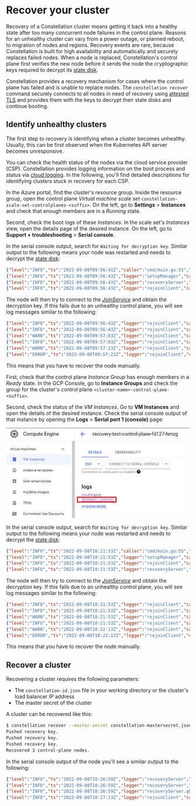 # Recover your cluster

Recovery of a Constellation cluster means getting it back into a healthy state after too many concurrent node failures in the control plane.
Reasons for an unhealthy cluster can vary from a power outage, or planned reboot, to migration of nodes and regions.
Recovery events are rare, because Constellation is built for high availability and automatically and securely replaces failed nodes. When a node is replaced, Constellation's control plane first verifies the new node before it sends the node the cryptographic keys required to decrypt its [state disk](../architecture/images.md#state-disk).

Constellation provides a recovery mechanism for cases where the control plane has failed and is unable to replace nodes.
The `constellation recover` command securely connects to all nodes in need of recovery using [attested TLS](../architecture/attestation.md#attested-tls-atls) and provides them with the keys to decrypt their state disks and continue booting.

## Identify unhealthy clusters

The first step to recovery is identifying when a cluster becomes unhealthy.
Usually, this can be first observed when the Kubernetes API server becomes unresponsive.

You can check the health status of the nodes via the cloud service provider (CSP).
Constellation provides logging information on the boot process and status via [cloud logging](troubleshooting.md#cloud-logging).
In the following, you'll find detailed descriptions for identifying clusters stuck in recovery for each CSP.

<tabs groupId="csp">
<tabItem value="azure" label="Azure">

In the Azure portal, find the cluster's resource group.
Inside the resource group, open the control plane *Virtual machine scale set* `constellation-scale-set-controlplanes-<suffix>`.
On the left, go to **Settings** > **Instances** and check that enough members are in a *Running* state.

Second, check the boot logs of these *Instances*.
In the scale set's *Instances* view, open the details page of the desired instance.
On the left, go to **Support + troubleshooting** > **Serial console**.

In the serial console output, search for `Waiting for decryption key`.
Similar output to the following means your node was restarted and needs to decrypt the [state disk](../architecture/images.md#state-disk):

```json
{"level":"INFO","ts":"2022-09-08T09:56:41Z","caller":"cmd/main.go:55","msg":"Starting disk-mapper","version":"2.0.0","cloudProvider":"azure"}
{"level":"INFO","ts":"2022-09-08T09:56:43Z","logger":"setupManager","caller":"setup/setup.go:72","msg":"Preparing existing state disk"}
{"level":"INFO","ts":"2022-09-08T09:56:43Z","logger":"recoveryServer","caller":"recoveryserver/server.go:59","msg":"Starting RecoveryServer"}
{"level":"INFO","ts":"2022-09-08T09:56:43Z","logger":"rejoinClient","caller":"rejoinclient/client.go:65","msg":"Starting RejoinClient"}
```

The node will then try to connect to the [*JoinService*](../architecture/components.md#joinservice) and obtain the decryption key.
If this fails due to an unhealthy control plane, you will see log messages similar to the following:

```json
{"level":"INFO","ts":"2022-09-08T09:56:43Z","logger":"rejoinClient","caller":"rejoinclient/client.go:77","msg":"Received list with JoinService endpoints","endpoints":["10.9.0.5:30090","10.9.0.6:30090"]}
{"level":"INFO","ts":"2022-09-08T09:56:43Z","logger":"rejoinClient","caller":"rejoinclient/client.go:96","msg":"Requesting rejoin ticket","endpoint":"10.9.0.5:30090"}
{"level":"WARN","ts":"2022-09-08T09:57:03Z","logger":"rejoinClient","caller":"rejoinclient/client.go:101","msg":"Failed to rejoin on endpoint","error":"rpc error: code = Unavailable desc = connection error: desc = \"transport: Error while dialing dial tcp 10.9.0.5:30090: i/o timeout\"","endpoint":"10.9.0.5:30090"}
{"level":"INFO","ts":"2022-09-08T09:57:03Z","logger":"rejoinClient","caller":"rejoinclient/client.go:96","msg":"Requesting rejoin ticket","endpoint":"10.9.0.6:30090"}
{"level":"WARN","ts":"2022-09-08T09:57:23Z","logger":"rejoinClient","caller":"rejoinclient/client.go:101","msg":"Failed to rejoin on endpoint","error":"rpc error: code = Unavailable desc = connection error: desc = \"transport: Error while dialing dial tcp 10.9.0.6:30090: i/o timeout\"","endpoint":"10.9.0.6:30090"}
{"level":"ERROR","ts":"2022-09-08T09:57:23Z","logger":"rejoinClient","caller":"rejoinclient/client.go:110","msg":"Failed to rejoin on all endpoints"}
```

This means that you have to recover the node manually.

</tabItem>
<tabItem value="gcp" label="GCP">

First, check that the control plane *Instance Group* has enough members in a *Ready* state.
In the GCP Console, go to **Instance Groups** and check the group for the cluster's control plane `<cluster-name>-control-plane-<suffix>`.

Second, check the status of the *VM Instances*.
Go to **VM Instances** and open the details of the desired instance.
Check the serial console output of that instance by opening the **Logs** > **Serial port 1 (console)** page:

![GCP portal serial console link](../_media/recovery-gcp-serial-console-link.png)

In the serial console output, search for `Waiting for decryption key`.
Similar output to the following means your node was restarted and needs to decrypt the [state disk](../architecture/images.md#state-disk):

```json
{"level":"INFO","ts":"2022-09-08T10:21:53Z","caller":"cmd/main.go:55","msg":"Starting disk-mapper","version":"2.0.0","cloudProvider":"gcp"}
{"level":"INFO","ts":"2022-09-08T10:21:53Z","logger":"setupManager","caller":"setup/setup.go:72","msg":"Preparing existing state disk"}
{"level":"INFO","ts":"2022-09-08T10:21:53Z","logger":"rejoinClient","caller":"rejoinclient/client.go:65","msg":"Starting RejoinClient"}
{"level":"INFO","ts":"2022-09-08T10:21:53Z","logger":"recoveryServer","caller":"recoveryserver/server.go:59","msg":"Starting RecoveryServer"}
```

The node will then try to connect to the [*JoinService*](../architecture/components.md#joinservice) and obtain the decryption key.
If this fails due to an unhealthy control plane, you will see log messages similar to the following:

```json
{"level":"INFO","ts":"2022-09-08T10:21:53Z","logger":"rejoinClient","caller":"rejoinclient/client.go:77","msg":"Received list with JoinService endpoints","endpoints":["192.168.178.4:30090","192.168.178.2:30090"]}
{"level":"INFO","ts":"2022-09-08T10:21:53Z","logger":"rejoinClient","caller":"rejoinclient/client.go:96","msg":"Requesting rejoin ticket","endpoint":"192.168.178.4:30090"}
{"level":"WARN","ts":"2022-09-08T10:21:53Z","logger":"rejoinClient","caller":"rejoinclient/client.go:101","msg":"Failed to rejoin on endpoint","error":"rpc error: code = Unavailable desc = connection error: desc = \"transport: Error while dialing dial tcp 192.168.178.4:30090: connect: connection refused\"","endpoint":"192.168.178.4:30090"}
{"level":"INFO","ts":"2022-09-08T10:21:53Z","logger":"rejoinClient","caller":"rejoinclient/client.go:96","msg":"Requesting rejoin ticket","endpoint":"192.168.178.2:30090"}
{"level":"WARN","ts":"2022-09-08T10:22:13Z","logger":"rejoinClient","caller":"rejoinclient/client.go:101","msg":"Failed to rejoin on endpoint","error":"rpc error: code = Unavailable desc = connection error: desc = \"transport: Error while dialing dial tcp 192.168.178.2:30090: i/o timeout\"","endpoint":"192.168.178.2:30090"}
{"level":"ERROR","ts":"2022-09-08T10:22:13Z","logger":"rejoinClient","caller":"rejoinclient/client.go:110","msg":"Failed to rejoin on all endpoints"}
```

This means that you have to recover the node manually.

</tabItem>
</tabs>

## Recover a cluster

Recovering a cluster requires the following parameters:

* The `constellation-id.json` file in your working directory or the cluster's load balancer IP address
* The master secret of the cluster

A cluster can be recovered like this:

```bash
$ constellation recover --master-secret constellation-mastersecret.json
Pushed recovery key.
Pushed recovery key.
Pushed recovery key.
Recovered 3 control-plane nodes.
```

In the serial console output of the node you'll see a similar output to the following:

```json
{"level":"INFO","ts":"2022-09-08T10:26:59Z","logger":"recoveryServer","caller":"recoveryserver/server.go:93","msg":"Received recover call"}
{"level":"INFO","ts":"2022-09-08T10:26:59Z","logger":"recoveryServer","caller":"recoveryserver/server.go:125","msg":"Received state disk key and measurement secret, shutting down server"}
{"level":"INFO","ts":"2022-09-08T10:26:59Z","logger":"recoveryServer.gRPC","caller":"zap/server_interceptors.go:61","msg":"finished streaming call with code OK","grpc.start_time":"2022-09-08T10:26:59Z","system":"grpc","span.kind":"server","grpc.service":"recoverproto.API","grpc.method":"Recover","peer.address":"192.0.2.3:41752","grpc.code":"OK","grpc.time_ms":15.701}
{"level":"INFO","ts":"2022-09-08T10:27:13Z","logger":"rejoinClient","caller":"rejoinclient/client.go:87","msg":"RejoinClient stopped"}
```
